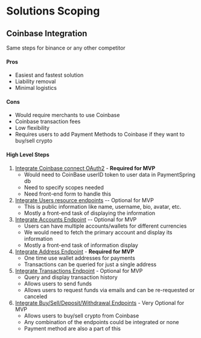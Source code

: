 # Solutions Scoping 

## Coinbase Integration 
Same steps for binance or any other competitor 

#### Pros 
* Easiest and fastest solution 
* Liability removal 
* Minimal logistics 

#### Cons
* Would require merchants to use Coinbase 
* Coinbase transaction fees 
* Low flexibility 
* Requires users to add Payment Methods to Coinbase if they want to buy/sell crypto

#### High Level Steps 
1. [Integrate Coinbase connect OAuth2](https://developers.coinbase.com/docs/wallet/coinbase-connect/integrating) - **Required for MVP**
    * Would need to CoinBase userID token to user data in PaymentSpring db
    * Need to specify scopes needed 
    * Need front-end form to handle this 
2. [Integrate Users resource endpoints](https://developers.coinbase.com/api/v2?shell#users) -- Optional for MVP
    * This is public information like name, username, bio, avatar, etc. 
    * Mostly a front-end task of displaying the information 
3. [Integrate Accounts Endpoint](https://developers.coinbase.com/api/v2?shell#accounts) -- Optional for MVP
    * Users can have multiple accounts/wallets for different currencies 
    * We would need to fetch the primary account and display its information 
    * Mostly a front-end task of information display
4. [Integrate Address Endpoint](https://developers.coinbase.com/api/v2?shell#address-resource) - **Required for MVP**
    * One time use wallet addresses for payments 
    * Transactions can be queried for just a single address 
5. [Integrate Transactions Endpoint](https://developers.coinbase.com/api/v2?shell#transactions) - Optional for MVP 
    * Query and display transaction history 
    * Allows users to send funds 
    * Allows users to request funds via emails and can be re-requested or canceled 
6. [Integrate Buy/Sell/Deposit/Withdrawal Endpoints](https://developers.coinbase.com/api/v2?shell#sells) - Very Optional for MVP 
    * Allows users to buy/sell crypto from Coinbase 
    * Any combination of the endpoints could be integrated or none
    * Payment method are also a part of this



  